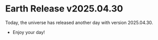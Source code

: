 # Earth Release v2025.04.30
Today, the universe has released another day with version 2025.04.30.
- Enjoy your day!
